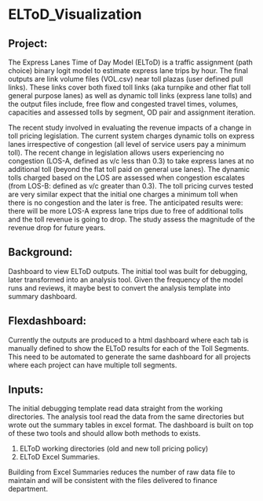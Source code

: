 # ELToD_Visualization

## Project:
The Express Lanes Time of Day Model (ELToD) is a traffic assignment (path choice) binary logit model to estimate express lane trips by hour. The final outputs are link volume files (VOL.csv) near toll plazas (user defined pull links). These links cover both fixed toll links (aka turnpike and other flat toll general purpose lanes) as well as dynamic toll links (express lane tolls) and the output files include, free flow and congested travel times, volumes, capacities and assessed tolls by segment, OD pair and assignment iteration.

The recent study involved in evaluating the revenue impacts of a change in toll pricing legislation. The current system charges dynamic tolls on express lanes irrespective of congestion (all level of service users pay a minimum toll). The recent change in legislation allows users experiencing no congestion (LOS-A, defined as v/c less than 0.3) to take express lanes at no additional toll (beyond the flat toll paid on general use lanes). The dynamic tolls charged based on the LOS are assessed when congestion escalates (from LOS-B: defined as v/c greater than 0.3). The toll pricing curves tested are very similar expect that the initial one charges a minimum toll when there is no congestion and the later is free. The anticipated results were: there will be more LOS-A express lane trips due to free of additional tolls and the toll revenue is going to drop. The study assess the magnitude of the revenue drop for future years.

## Background:
Dashboard to view ELToD outputs. The initial tool was built for debugging, later transformed into an analysis tool. Given the frequency of the model runs and reviews, it maybe best to convert the analysis template into summary dashboard.  

## Flexdashboard:
Currently the outputs are produced to a html dashboard where each tab is manually defined to show the ELToD results for each of the Toll Segments. This need to be automated to generate the same dashboard for all projects where each project can have multiple toll segments.

## Inputs:
The initial debugging template read data straight from the working directories. The analysis tool read the data from the same directories but wrote out the summary tables in excel format. The dashboard is built on top of these two tools and should allow both methods to exists.

1. ELToD working directories (old and new toll pricing policy)
2. ELToD Excel Summaries.

Building from Excel Summaries reduces the number of raw data file to maintain and will be consistent with the files delivered to finance department.

